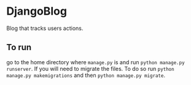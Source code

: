 # DjangoBlog
Blog that tracks users actions. 

## To run
go to the home directory where `manage.py` is and run `python manage.py runserver`.  If you will need to migrate the files.
To do so run `python manage.py makemigrations` and then `python manage.py migrate`.
